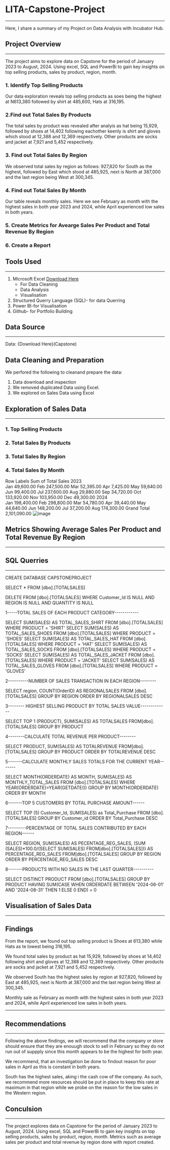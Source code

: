 # LITA-Capstone-Project
---
Here, I share a summary of my Project on Data Analysis with Incubator Hub.
## Project Overview
---
The project aims to explore data on Capstone for the period of January 2023 to August, 2024. Using excel, SQL and PowerBi to gain key insights on top selling products, sales by product, region, month.

### 1. Identify Top Selling Products
Our data exploration reveals top selling products as soes being the highest at N613,380 followed by shirt at 485,600, Hats at 316,195.
  
### 2.Find out Total Sales By Products
The total sales by product was revealed after analyis as hat being 15,929, followed by shoes at 14,402 following eachother keenly is shirt and gloves which stood at 12,388 and 12,369 respectively. Other products are socks and jacket at 7,921 and 5,452 respectively.

### 3. Find out Total Sales By Region
We observed total sales by region as follows: 927,820 for South as the highest, followed by East which stood at 485,925, next is North at 387,000 and the last region being West at 300,345.

### 4. Find out Total Sales By Month
Our table reveals monthly sales. Here we see February as month with the highest sales in both year 2023 and 2024, while  April experienced low sales in both years.

### 5. Create Metrics for Avearge Sales Per Product and Total Revenue By Region

### 6. Create a Report


## Tools Used
---

1. Microsoft Excel [Download Here](https://www.microsoft.com)
   * For Data Cleaning
   * Data Analysis
   * Visualisation
2. Structured Querry Language (SQL)- for data Querring
4. Power BI-for Visualisation
5. Github- for Portfolio Building

## Data Source
---
Data: {Download Here}(Capstone)

  
## Data Cleaning and Preparation
We perfored the following to cleanand prepare the data:
1. Data download and inspection
1. We removed duplicated Data using Excel.
2. We explored on Sales Data using Excel
   
## Exploration of Sales Data
---
### 1. Top Selling Products

### 2. Total Sales By Products

### 3. Total Sales By Region

### 4. Total Sales By Month
Row Labels	 Sum of Total Sales 
2023	
Jan	 49,600.00 
Feb	 247,500.00 
Mar	 52,395.00 
Apr	 7,425.00 
May	 59,640.00 
Jun	 99,400.00 
Jul	 237,600.00 
Aug	 29,880.00 
Sep	 34,720.00 
Oct	 133,920.00 
Nov	 103,950.00 
Dec	 49,300.00 
2024	
Jan	 198,400.00 
Feb	 298,800.00 
Mar	 54,780.00 
Apr	 39,440.00 
May	 44,640.00 
Jun	 148,200.00 
Jul	 37,200.00 
Aug	 174,300.00 
Grand Total	 2,101,090.00 
![image](https://github.com/user-attachments/assets/bd575bb4-a5e0-4cd7-99b1-1d177aa4ca58)


## Metrics Showing Average Sales Per Product and Total Revenue By Region 
---

## SQL Querries
---
CREATE DATABASE CAPSTONEPROJECT

SELECT * FROM [dbo].[TOTALSALES]

DELETE FROM [dbo].[TOTALSALES] 
WHERE Customer_Id IS NULL AND REGION IS NULL AND QUANTITY IS NULL


1-----TOTAL SALES OF EACH PRODUCT CATEGORY------------ 

SELECT SUM(SALES) AS TOTAL_SALES_SHIRT FROM [dbo].[TOTALSALES] WHERE PRODUCT = 'SHIRT'
SELECT SUM(SALES) AS TOTAL_SALES_SHOES FROM [dbo].[TOTALSALES] WHERE PRODUCT = 'SHOES'
SELECT SUM(SALES) AS TOTAL_SALES_HAT FROM [dbo].[TOTALSALES] WHERE PRODUCT = 'HAT'
SELECT SUM(SALES) AS TOTAL_SALES_SOCKS FROM [dbo].[TOTALSALES] WHERE PRODUCT = 'SOCKS'
SELECT SUM(SALES) AS TOTAL_SALES_JACKET FROM [dbo].[TOTALSALES] WHERE PRODUCT = 'JACKET'
SELECT SUM(SALES) AS TOTAL_SALES_GLOVES FROM [dbo].[TOTALSALES] WHERE PRODUCT = 'GLOVES'

2----------NUMBER OF SALES TRANSACTION IN EACH REGION-------- 

SELECT region,
COUNT(OrderID) AS REGIONALSALES FROM [dbo].[TOTALSALES]
GROUP BY REGION
ORDER BY REGIONALSALES DESC


3-------- HIGHEST SELLING PRODUCT BY TOTAL SALES VALUE-------------

SELECT TOP 1 (PRODUCT), 
SUM(SALES) AS TOTALSALES FROM[dbo].[TOTALSALES]
GROUP BY PRODUCT

4--------CALCULATE TOTAL REVENUE PER PRODUCT--------

SELECT PRODUCT,
SUM(SALES) AS TOTALREVENUE FROM[dbo].[TOTALSALES]
GROUP BY PRODUCT
ORDER BY TOTALREVENUE DESC

5-------CALCULATE MONTHLY SALES TOTALS FOR THE CURRENT YEAR-------

SELECT MONTH(ORDERDATE) AS MONTH,
SUM(SALES) AS MONTHLY_TOTAL_SALES
FROM [dbo].[TOTALSALES]
WHERE YEAR(ORDERDATE)=YEAR(GETDATE())
GROUP BY MONTH(ORDERDATE)
ORDER BY MONTH

6-------TOP 5 CUSTOMERS BY TOTAL PURCHASE AMOUNT------

SELECT TOP (5) Customer_Id,
SUM(SALES) as Total_Purchase
FROM [dbo].[TOTALSALES]
GROUP BY Customer_id
ORDER BY Total_Purchase DESC

7---------PERCENTAGE OF TOTAL SALES CONTRIBUTED BY EACH REGION------

SELECT REGION,
SUM(SALES) AS PECENTAGE_REG_SALES,
(SUM (SALES)*100.0/(SELECT SUM(SALES)
FROM[dbo].[TOTALSALES])) AS PERCENTAGE_REG_SALES FROM[dbo].[TOTALSALES]
GROUP BY REGION
ORDER BY PERCENTAGE_REG_SALES DESC

8-------PRODUCTS WITH NO SALES IN THE LAST QUARTER----------


SELECT DISTINCT PRODUCT FROM [dbo].[TOTALSALES]
GROUP BY PRODUCT HAVING SUM(CASE WHEN ORDERDATE BETWEEN '2024-06-01' AND '2024-08-31'
THEN 1 ELSE 0 END) = 0

## Visualisation of Sales Data
---

## Findings
From the report, we found out top selling product is Shoes at 613,380 while Hats as te lowest being 316,195.

We found total sales by product as hat 15,929, followed by shoes at 14,402 following shirt and gloves at 12,388 and 12,369 respectively. Other products are socks and jacket at 7,921 and 5,452 respectively.

We observed South has the highest sales by region at 927,820, followed by East at 485,925, next is North at 387,000 and the last region being West at 300,345.

Monthly sale as February as month with the highest sales in both year 2023 and 2024, while  April experienced low sales in both years.

---
## Recommendations
---
Following the above findings, we will recommend that the company or store should ensure that they are enouugh stock to sell in February so they do not run out of suppply since this month appears to be the highest for both year.

We recommend, that an investigation be done to findout reason for poor sales in April as this is constant in both years.

South has the highest sales, aking i the cash cow of the company. As such, we recommend more resources should be put in place to keep this rate at maximum in that region while we probe on the reason for the low sales in the Western region.

## Conculsion
---
The project explores data on Capstone for the period of January 2023 to August, 2024. Using excel, SQL and PowerBi to gain key insights on top selling products, sales by product, region, month. Metrics such as average sales per product and total revenue by region done with report created.



##

